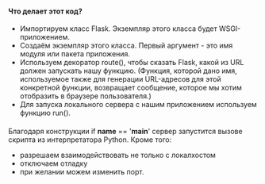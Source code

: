 #### Что делает этот код?

* Импортируем класс Flask. Экземпляр этого класса будет WSGI-приложением.
* Создаём экземпляр этого класса. Первый аргумент - это имя модуля или пакета приложения.
* Используем декоратор route(), чтобы сказать Flask, какой из URL должен запускать нашу функцию.
(Функция, которой дано имя, используемое также для генерации URL-адресов для этой конкретной функции, возвращает сообщение, которое мы хотим отобразить в браузере пользователя.)
* Для запуска локального сервера с нашим приложением используем функцию run(). 
####
Благодаря конструкции if __name__ == '__main__' сервер запустится вызове скрипта из интерпретатора Python.
Кроме того:
* разрешаем взаимодействовать не только с локалхостом
* отключаем отладку
* при желании можем изменить порт. 

